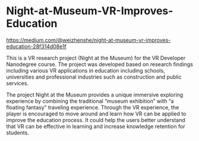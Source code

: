 # Night-at-Museum-VR-Improves-Education
https://medium.com/@weizhenshe/night-at-museum-vr-improves-education-28f314d08e1f

This is a VR research project (Night at the Museum) for the VR Developer Nanodegree course. The project was developed based on research findings including various VR applications in education including schools, universities and professional industries such as construction and public services.

The project Night at the Museum provides a unique immersive exploring experience by combining the traditional “museum exhibition” with “a floating fantasy” traveling experience. Through the VR experience, the player is encouraged to move around and learn how VR can be applied to improve the education process. It could help the users better understand that VR can be effective in learning and increase knowledge retention for students.
